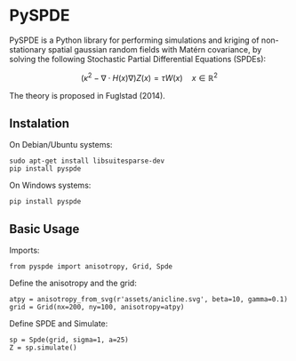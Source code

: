 # PySPDE

PySPDE is a Python library for performing simulations and kriging of non-stationary spatial gaussian random fields with Matérn covariance, by solving the following Stochastic Partial Differential Equations (SPDEs):

$$ ({\kappa}^2 - {\nabla} {\cdot} H(x) {\nabla} )Z(x) = {\tau}W(x) \quad x \in \mathbb{R}^2
$$

The theory is proposed in Fuglstad (2014).

## Instalation

On Debian/Ubuntu systems:
```
sudo apt-get install libsuitesparse-dev
pip install pyspde
```

On Windows systems:
```
pip install pyspde
```

## Basic Usage

Imports:
```
from pyspde import anisotropy, Grid, Spde
```

Define the anisotropy and the grid:
```
atpy = anisotropy_from_svg(r'assets/anicline.svg', beta=10, gamma=0.1)
grid = Grid(nx=200, ny=100, anisotropy=atpy)
```

Define SPDE and Simulate:
```
sp = Spde(grid, sigma=1, a=25)
Z = sp.simulate()
```

